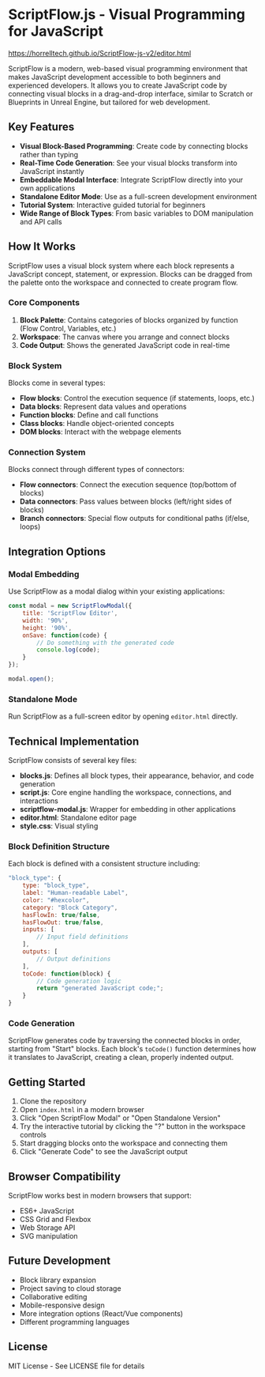 # ScriptFlow.js - Visual Programming for JavaScript

https://horrelltech.github.io/ScriptFlow-js-v2/editor.html

ScriptFlow is a modern, web-based visual programming environment that makes JavaScript development accessible to both beginners and experienced developers. It allows you to create JavaScript code by connecting visual blocks in a drag-and-drop interface, similar to Scratch or Blueprints in Unreal Engine, but tailored for web development.

## Key Features

- **Visual Block-Based Programming**: Create code by connecting blocks rather than typing
- **Real-Time Code Generation**: See your visual blocks transform into JavaScript instantly
- **Embeddable Modal Interface**: Integrate ScriptFlow directly into your own applications
- **Standalone Editor Mode**: Use as a full-screen development environment
- **Tutorial System**: Interactive guided tutorial for beginners
- **Wide Range of Block Types**: From basic variables to DOM manipulation and API calls

## How It Works

ScriptFlow uses a visual block system where each block represents a JavaScript concept, statement, or expression. Blocks can be dragged from the palette onto the workspace and connected to create program flow.

### Core Components

1. **Block Palette**: Contains categories of blocks organized by function (Flow Control, Variables, etc.)
2. **Workspace**: The canvas where you arrange and connect blocks
3. **Code Output**: Shows the generated JavaScript code in real-time

### Block System

Blocks come in several types:

- **Flow blocks**: Control the execution sequence (if statements, loops, etc.)
- **Data blocks**: Represent data values and operations
- **Function blocks**: Define and call functions
- **Class blocks**: Handle object-oriented concepts
- **DOM blocks**: Interact with the webpage elements

### Connection System

Blocks connect through different types of connectors:

- **Flow connectors**: Connect the execution sequence (top/bottom of blocks)
- **Data connectors**: Pass values between blocks (left/right sides of blocks)
- **Branch connectors**: Special flow outputs for conditional paths (if/else, loops)

## Integration Options

### Modal Embedding

Use ScriptFlow as a modal dialog within your existing applications:

```javascript
const modal = new ScriptFlowModal({
    title: 'ScriptFlow Editor',
    width: '90%',
    height: '90%',
    onSave: function(code) {
        // Do something with the generated code
        console.log(code);
    }
});

modal.open();
```

### Standalone Mode

Run ScriptFlow as a full-screen editor by opening `editor.html` directly.

## Technical Implementation

ScriptFlow consists of several key files:

- **blocks.js**: Defines all block types, their appearance, behavior, and code generation
- **script.js**: Core engine handling the workspace, connections, and interactions
- **scriptflow-modal.js**: Wrapper for embedding in other applications
- **editor.html**: Standalone editor page
- **style.css**: Visual styling

### Block Definition Structure

Each block is defined with a consistent structure including:

```javascript
"block_type": {
    type: "block_type",
    label: "Human-readable Label",
    color: "#hexcolor",
    category: "Block Category",
    hasFlowIn: true/false,
    hasFlowOut: true/false,
    inputs: [
        // Input field definitions
    ],
    outputs: [
        // Output definitions
    ],
    toCode: function(block) {
        // Code generation logic
        return "generated JavaScript code;";
    }
}
```

### Code Generation

ScriptFlow generates code by traversing the connected blocks in order, starting from "Start" blocks. Each block's `toCode()` function determines how it translates to JavaScript, creating a clean, properly indented output.

## Getting Started

1. Clone the repository
2. Open `index.html` in a modern browser
3. Click "Open ScriptFlow Modal" or "Open Standalone Version"
4. Try the interactive tutorial by clicking the "?" button in the workspace controls
5. Start dragging blocks onto the workspace and connecting them
6. Click "Generate Code" to see the JavaScript output

## Browser Compatibility

ScriptFlow works best in modern browsers that support:
- ES6+ JavaScript
- CSS Grid and Flexbox
- Web Storage API
- SVG manipulation

## Future Development

- Block library expansion
- Project saving to cloud storage
- Collaborative editing
- Mobile-responsive design
- More integration options (React/Vue components)
- Different programming languages

## License

MIT License - See LICENSE file for details

